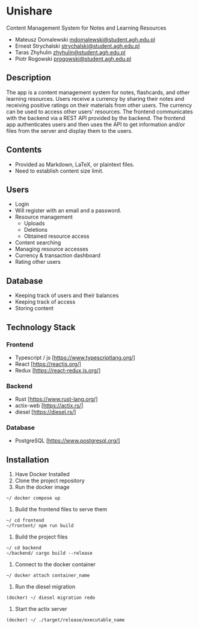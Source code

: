 # Unishare

Content Management System for Notes and Learning Resources

- Mateusz Domalewski <mdomalewski@student.agh.edu.pl>
- Ernest Strychalski <strychalski@student.agh.edu.pl>
- Taras Zhyhulin <zhyhulin@student.agh.edu.pl>
- Piotr Rogowski <progowski@student.agh.edu.pl>

## Description

The app is a content management system for notes, flashcards, and other learning resources. Users receive a currency by sharing their notes and receiving positive ratings on their materials from other users. The currency can be used to access other users' resources. The frontend communicates with the backend via a REST API provided by the backend. The frontend app authenticates users and then uses the API to get information and/or files from the server and display them to the users.

## Contents

- Provided as Markdown, LaTeX, or plaintext files.
- Need to establish content size limit.

## Users

- Login
- Will register with an email and a password.
- Resource management
  - Uploads
  - Deletions
  - Obtained resource access
- Content searching
- Managing resource accesses
- Currency & transaction dashboard
- Rating other users

## Database

- Keeping track of users and their balances
- Keeping track of access
- Storing content

## Technology Stack

### Frontend

- Typescript / js [https://www.typescriptlang.org/]
- React [https://reactjs.org/]
- Redux [https://react-redux.js.org/]

### Backend

- Rust [https://www.rust-lang.org/]
- actix-web [https://actix.rs/]
- diesel [https://diesel.rs/]

### Database

- PostgreSQL [https://www.postgresql.org/]

## Installation

1. Have Docker Installed
1. Clone the project repository
1. Run the docker image
```
~/ docker compose up
```
1. Build the frontend files to serve them
```
~/ cd frontend
~/frontent/ npm run build
```
1. Build the project files
```
~/ cd backend
~/backend/ cargo build --release
```
1. Connect to the docker container
```
~/ docker attach container_name
```
1. Run the diesel migration
```
(docker) ~/ diesel migration redo
```
1. Start the actix server
```
(docker) ~/ ./target/release/executable_name
```

